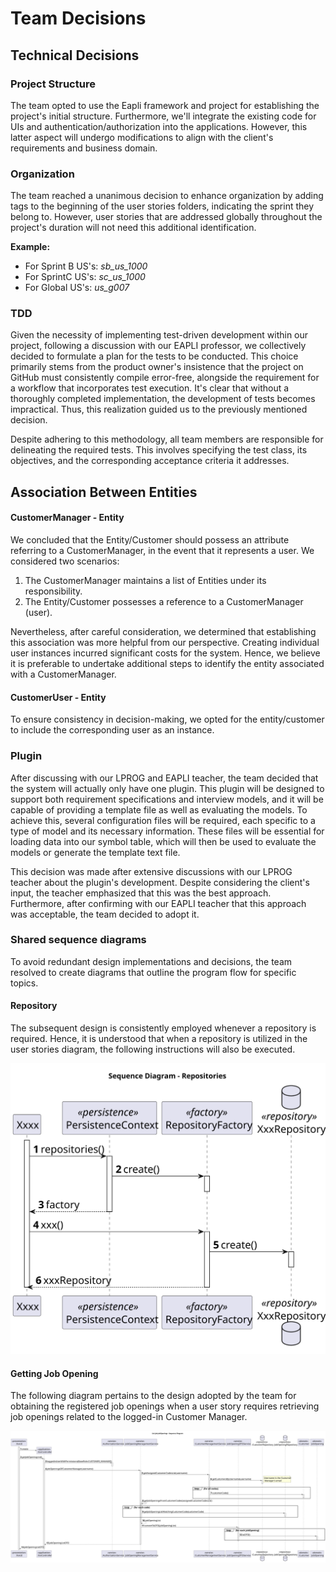 # Team Decisions

## Technical Decisions

### Project Structure

The team opted to use the Eapli framework and project for establishing the project's initial structure.
Furthermore, we'll integrate the existing code for UIs and authentication/authorization into the applications. However,
this latter aspect will undergo modifications to align with the client's requirements and business domain.

### Organization

The team reached a unanimous decision to enhance organization by adding tags to the beginning of the user stories
folders, indicating the sprint they belong to. However, user stories that are addressed globally throughout the
project's duration will not need this additional identification.

**Example:**

* For Sprint B US's: _sb_us_1000_
* For SprintC US's: _sc_us_1000_
* For Global US's: _us_g007_

### TDD

Given the necessity of implementing test-driven development within our project, following a discussion with our EAPLI
professor, we collectively decided to formulate a plan for the tests to be conducted. This choice primarily stems from
the product owner's insistence that the project on GitHub must consistently compile error-free, alongside the
requirement for a workflow that incorporates test execution. It's clear that without a thoroughly completed
implementation, the development of tests becomes impractical. Thus, this realization guided us to the previously
mentioned
decision.

Despite adhering to this methodology, all team members are responsible for delineating the required tests. This involves
specifying the test class, its objectives, and the corresponding acceptance criteria it addresses.

## Association Between Entities

#### CustomerManager - Entity

We concluded that the Entity/Customer should possess an attribute referring to a CustomerManager, in the event that it
represents a user. We considered two scenarios:

1. The CustomerManager maintains a list of Entities under its responsibility.
2. The Entity/Customer possesses a reference to a CustomerManager (user).

Nevertheless, after careful consideration, we determined that establishing this association was more helpful from
our perspective. Creating individual user instances incurred significant costs for the system. Hence, we believe it is
preferable to undertake additional steps to identify the entity associated with a CustomerManager.

#### CustomerUser - Entity

To ensure consistency in decision-making, we opted for the entity/customer to include the corresponding user as an
instance.

### Plugin

After discussing with our LPROG and EAPLI teacher, the team decided that the system will actually only have one plugin.
This plugin will be designed to support both requirement specifications and interview models, and it will be capable of
providing a template file as well as evaluating the models. To achieve this, several configuration files will be
required, each specific to a type of model and its necessary information. These files will be essential for loading data
into our symbol table, which will then be used to evaluate the models or generate the template text file.

This decision was made after extensive discussions with our LPROG teacher about the plugin's development. Despite
considering the client's input, the teacher emphasized that this was the best approach. Furthermore, after confirming
with our EAPLI teacher that this approach was acceptable, the team decided to adopt it.

### Shared sequence diagrams

To avoid redundant design implementations and decisions, the team resolved to create diagrams that outline the program
flow for specific topics.

#### Repository

The subsequent design is consistently employed whenever a repository is required. Hence, it is understood that when a
repository is utilized in the user stories diagram, the following instructions will also be executed.

![Repository](shared-sequence-diagram/sequence-diagram-repositories.svg)

#### Getting Job Opening

The following diagram pertains to the design adopted by the team for obtaining the registered job openings when a user
story requires retrieving job openings related to the logged-in Customer Manager.

![Getting Job Openings](shared-sequence-diagram/sequence-diagram-get-job-openings.svg)